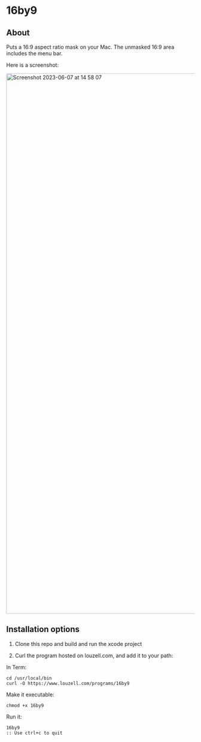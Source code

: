 # 16by9

## About
Puts a 16:9 aspect ratio mask on your Mac. The unmasked 16:9 area includes the menu bar.

Here is a screenshot:

<img width="1440" alt="Screenshot 2023-06-07 at 14 58 07" src="https://github.com/lzell/16by9/assets/35940/cba82e0c-2144-43de-8a8e-1b55f749a64b">

## Installation options

1. Clone this repo and build and run the xcode project

2. Curl the program hosted on louzell.com, and add it to your path:

In Term:

    cd /usr/local/bin
    curl -O https://www.louzell.com/programs/16by9

Make it executable:

    chmod +x 16by9

Run it:

    16by9
    :: Use ctrl+c to quit
